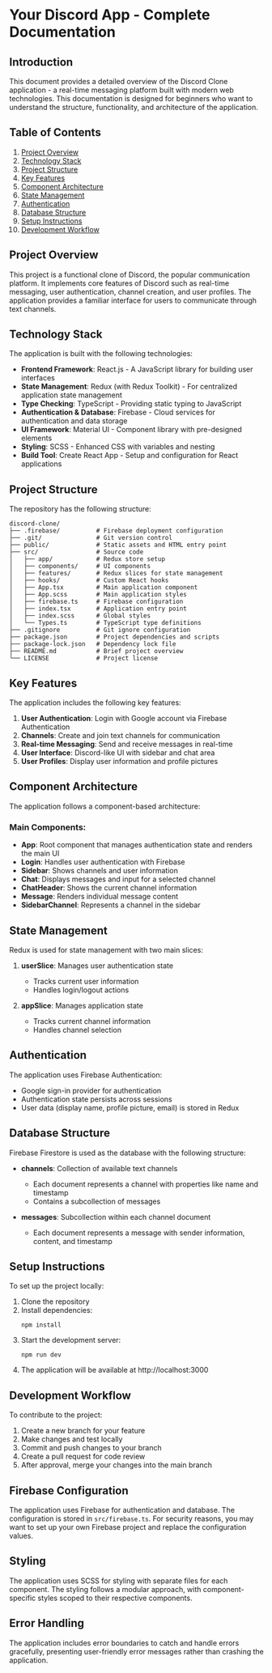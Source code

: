 # Your Discord App - Complete Documentation

## Introduction

This document provides a detailed overview of the Discord Clone application - a real-time messaging platform built with modern web technologies. This documentation is designed for beginners who want to understand the structure, functionality, and architecture of the application.

## Table of Contents

1. [Project Overview](#project-overview)
2. [Technology Stack](#technology-stack)
3. [Project Structure](#project-structure)
4. [Key Features](#key-features)
5. [Component Architecture](#component-architecture)
6. [State Management](#state-management)
7. [Authentication](#authentication)
8. [Database Structure](#database-structure)
9. [Setup Instructions](#setup-instructions)
10. [Development Workflow](#development-workflow)

## Project Overview

This project is a functional clone of Discord, the popular communication platform. It implements core features of Discord such as real-time messaging, user authentication, channel creation, and user profiles. The application provides a familiar interface for users to communicate through text channels.

## Technology Stack

The application is built with the following technologies:

- **Frontend Framework**: React.js - A JavaScript library for building user interfaces
- **State Management**: Redux (with Redux Toolkit) - For centralized application state management
- **Type Checking**: TypeScript - Providing static typing to JavaScript
- **Authentication & Database**: Firebase - Cloud services for authentication and data storage
- **UI Framework**: Material UI - Component library with pre-designed elements
- **Styling**: SCSS - Enhanced CSS with variables and nesting
- **Build Tool**: Create React App - Setup and configuration for React applications

## Project Structure

The repository has the following structure:

```
discord-clone/
├── .firebase/          # Firebase deployment configuration
├── .git/               # Git version control
├── public/             # Static assets and HTML entry point
├── src/                # Source code
│   ├── app/            # Redux store setup
│   ├── components/     # UI components
│   ├── features/       # Redux slices for state management
│   ├── hooks/          # Custom React hooks
│   ├── App.tsx         # Main application component
│   ├── App.scss        # Main application styles
│   ├── firebase.ts     # Firebase configuration
│   ├── index.tsx       # Application entry point
│   ├── index.scss      # Global styles
│   └── Types.ts        # TypeScript type definitions
├── .gitignore          # Git ignore configuration
├── package.json        # Project dependencies and scripts
├── package-lock.json   # Dependency lock file
├── README.md           # Brief project overview
└── LICENSE             # Project license
```

## Key Features

The application includes the following key features:

1. **User Authentication**: Login with Google account via Firebase Authentication
2. **Channels**: Create and join text channels for communication
3. **Real-time Messaging**: Send and receive messages in real-time
4. **User Interface**: Discord-like UI with sidebar and chat area
5. **User Profiles**: Display user information and profile pictures

## Component Architecture

The application follows a component-based architecture:

### Main Components:

- **App**: Root component that manages authentication state and renders the main UI
- **Login**: Handles user authentication with Firebase
- **Sidebar**: Shows channels and user information
- **Chat**: Displays messages and input for a selected channel
- **ChatHeader**: Shows the current channel information
- **Message**: Renders individual message content
- **SidebarChannel**: Represents a channel in the sidebar

## State Management

Redux is used for state management with two main slices:

1. **userSlice**: Manages user authentication state
   - Tracks current user information
   - Handles login/logout actions

2. **appSlice**: Manages application state
   - Tracks current channel information
   - Handles channel selection

## Authentication

The application uses Firebase Authentication:

- Google sign-in provider for authentication
- Authentication state persists across sessions
- User data (display name, profile picture, email) is stored in Redux

## Database Structure

Firebase Firestore is used as the database with the following structure:

- **channels**: Collection of available text channels
  - Each document represents a channel with properties like name and timestamp
  - Contains a subcollection of messages

- **messages**: Subcollection within each channel document
  - Each document represents a message with sender information, content, and timestamp

## Setup Instructions

To set up the project locally:

1. Clone the repository
2. Install dependencies:
   ```
   npm install
   ```
3. Start the development server:
   ```
   npm run dev
   ```
4. The application will be available at http://localhost:3000

## Development Workflow

To contribute to the project:

1. Create a new branch for your feature
2. Make changes and test locally
3. Commit and push changes to your branch
4. Create a pull request for code review
5. After approval, merge your changes into the main branch

## Firebase Configuration

The application uses Firebase for authentication and database. The configuration is stored in `src/firebase.ts`. For security reasons, you may want to set up your own Firebase project and replace the configuration values.

## Styling

The application uses SCSS for styling with separate files for each component. The styling follows a modular approach, with component-specific styles scoped to their respective components.

## Error Handling

The application includes error boundaries to catch and handle errors gracefully, presenting user-friendly error messages rather than crashing the application. 